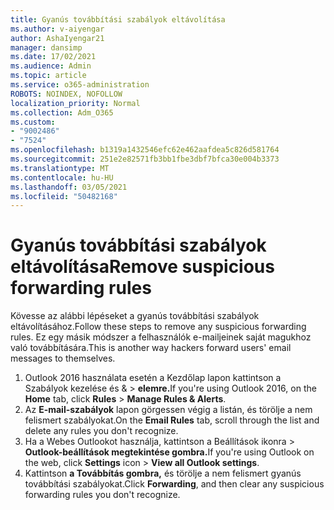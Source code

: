 ```yaml
---
title: Gyanús továbbítási szabályok eltávolítása
ms.author: v-aiyengar
author: AshaIyengar21
manager: dansimp
ms.date: 17/02/2021
ms.audience: Admin
ms.topic: article
ms.service: o365-administration
ROBOTS: NOINDEX, NOFOLLOW
localization_priority: Normal
ms.collection: Adm_O365
ms.custom:
- "9002486"
- "7524"
ms.openlocfilehash: b1319a1432546efc62e462aafdea5c826d581764
ms.sourcegitcommit: 251e2e82571fb3bb1fbe3dbf7bfca30e004b3373
ms.translationtype: MT
ms.contentlocale: hu-HU
ms.lasthandoff: 03/05/2021
ms.locfileid: "50482168"
---
```

# <a name="remove-suspicious-forwarding-rules"></a><span data-ttu-id="b35a1-102">Gyanús továbbítási szabályok eltávolítása</span><span class="sxs-lookup"><span data-stu-id="b35a1-102">Remove suspicious forwarding rules</span></span>

<span data-ttu-id="b35a1-103">Kövesse az alábbi lépéseket a gyanús továbbítási szabályok eltávolításához.</span><span class="sxs-lookup"><span data-stu-id="b35a1-103">Follow these steps to remove any suspicious forwarding rules.</span></span> <span data-ttu-id="b35a1-104">Ez egy másik módszer a felhasználók e-mailjeinek saját magukhoz való továbbítására.</span><span class="sxs-lookup"><span data-stu-id="b35a1-104">This is another way hackers forward users' email messages to themselves.</span></span>

1. <span data-ttu-id="b35a1-105">Outlook 2016 használata esetén a  Kezdőlap lapon kattintson a Szabályok kezelése és &  >  **elemre.**</span><span class="sxs-lookup"><span data-stu-id="b35a1-105">If you're using Outlook 2016, on the **Home** tab, click **Rules** > **Manage Rules & Alerts**.</span></span> 
1. <span data-ttu-id="b35a1-106">Az **E-mail-szabályok** lapon görgessen végig a listán, és törölje a nem felismert szabályokat.</span><span class="sxs-lookup"><span data-stu-id="b35a1-106">On the **Email Rules** tab, scroll through the list and delete any rules you don't recognize.</span></span>
1. <span data-ttu-id="b35a1-107">Ha a Webes Outlookot használja,  kattintson a Beállítások ikonra > **Outlook-beállítások megtekintése gombra.**</span><span class="sxs-lookup"><span data-stu-id="b35a1-107">If you're using Outlook on the web, click **Settings** icon > **View all Outlook settings**.</span></span>
1. <span data-ttu-id="b35a1-108">Kattintson **a Továbbítás gombra,** és törölje a nem felismert gyanús továbbítási szabályokat.</span><span class="sxs-lookup"><span data-stu-id="b35a1-108">Click **Forwarding**, and then clear any suspicious forwarding rules you don't recognize.</span></span>
